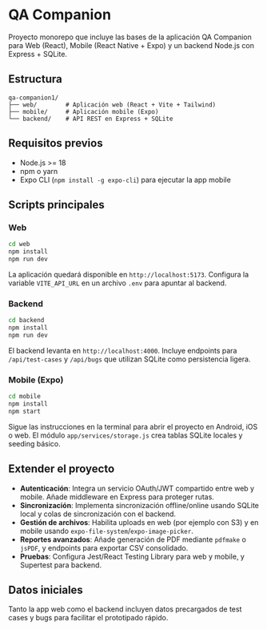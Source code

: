 # QA Companion

Proyecto monorepo que incluye las bases de la aplicación QA Companion para Web (React), Mobile (React Native + Expo) y un backend Node.js con Express + SQLite.

## Estructura

```
qa-companion1/
├── web/        # Aplicación web (React + Vite + Tailwind)
├── mobile/     # Aplicación mobile (Expo)
└── backend/    # API REST en Express + SQLite
```

## Requisitos previos

- Node.js >= 18
- npm o yarn
- Expo CLI (`npm install -g expo-cli`) para ejecutar la app mobile

## Scripts principales

### Web

```bash
cd web
npm install
npm run dev
```

La aplicación quedará disponible en `http://localhost:5173`. Configura la variable `VITE_API_URL` en un archivo `.env` para apuntar al backend.

### Backend

```bash
cd backend
npm install
npm run dev
```

El backend levanta en `http://localhost:4000`. Incluye endpoints para `/api/test-cases` y `/api/bugs` que utilizan SQLite como persistencia ligera.

### Mobile (Expo)

```bash
cd mobile
npm install
npm start
```

Sigue las instrucciones en la terminal para abrir el proyecto en Android, iOS o web. El módulo `app/services/storage.js` crea tablas SQLite locales y seeding básico.

## Extender el proyecto

- **Autenticación**: Integra un servicio OAuth/JWT compartido entre web y mobile. Añade middleware en Express para proteger rutas.
- **Sincronización**: Implementa sincronización offline/online usando SQLite local y colas de sincronización con el backend.
- **Gestión de archivos**: Habilita uploads en web (por ejemplo con S3) y en mobile usando `expo-file-system`/`expo-image-picker`.
- **Reportes avanzados**: Añade generación de PDF mediante `pdfmake` o `jsPDF`, y endpoints para exportar CSV consolidado.
- **Pruebas**: Configura Jest/React Testing Library para web y mobile, y Supertest para backend.

## Datos iniciales

Tanto la app web como el backend incluyen datos precargados de test cases y bugs para facilitar el prototipado rápido.
